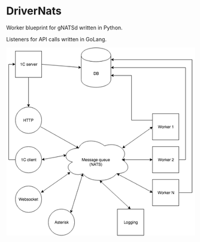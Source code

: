 # DriverNats

Worker blueprint for gNATSd written in Python.

Listeners for API calls written in GoLang.

![Diagram](https://github.com/MiklinMA/DriverNats/raw/master/Diagram.png)
